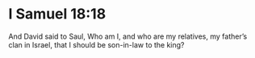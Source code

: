 # I Samuel 18:18

And David said to Saul, Who am I, and who are my relatives, my father’s clan in Israel, that I should be son-in-law to the king?
